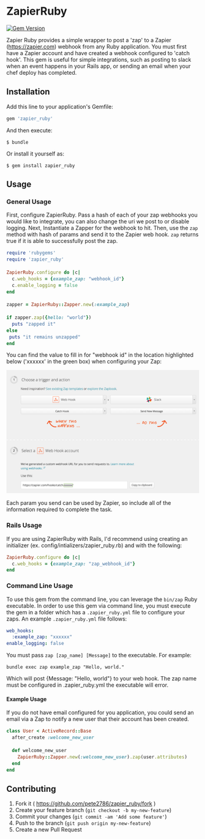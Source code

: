 # ZapierRuby

[![Gem Version](https://badge.fury.io/rb/zapier_ruby.svg)](http://badge.fury.io/rb/zapier_ruby)

Zapier Ruby provides a simple wrapper to post a 'zap' to a Zapier (https://zapier.com) webhook from any Ruby application. You must first have a Zapier account and have created a webhook configured to 'catch hook'. This gem is useful for simple integrations, such as posting to slack when an event happens in your Rails app, or sending an email when your chef deploy has completed.

## Installation

Add this line to your application's Gemfile:

```ruby
gem 'zapier_ruby'
```

And then execute:

    $ bundle

Or install it yourself as:

    $ gem install zapier_ruby

## Usage

### General Usage
First, configure ZapierRuby. Pass a hash of each of your zap webhooks you would like to integrate, you can also change the uri we post to or disable logging. Next, Instantiate a Zapper for the webhook to hit. Then, use the `zap` method with hash of params and send it to the Zapier web hook. `zap` returns true if it is able to successfully post the zap.

```ruby
require 'rubygems'
require 'zapier_ruby'

ZapierRuby.configure do |c|
  c.web_hooks = {example_zap: "webhook_id"}
  c.enable_logging = false
end

zapper = ZapierRuby::Zapper.new(:example_zap)

if zapper.zap({hello: "world"})
  puts "zapped it"
else
 puts "it remains unzapped"
end
```

You can find the value to fill in for "webhook id" in the location highlighted below ('xxxxxx' in the green box) when configuring your Zap:

![](https://github.com/pete2786/pete2786.github.io/blob/master/images/finding_webhook.png)


Each param you send can be used by Zapier, so include all of the information required to complete the task.

### Rails Usage
If you are using ZapierRuby with Rails, I'd recommend using creating an initializer (ex. config/intializers/zapier_ruby.rb) and with the following:

```ruby
ZapierRuby.configure do |c|
  c.web_hooks = {example_zap: "zap_webhook_id"}
end
```

### Command Line Usage ###
To use this gem from the command line, you can leverage the `bin/zap` Ruby executable. In order to use this gem via command line, you must execute the gem in a folder which has a `.zapier_ruby.yml` file to configure your zaps. An example `.zapier_ruby.yml` file follows:

```yaml
web_hooks:
  :example_zap: "xxxxxx"
enable_logging: false
```

You must pass `zap [zap_name] [Message]` to the executable. For example:
```
bundle exec zap example_zap "Hello, world."
```

Which will post {Message: "Hello, world"} to your web hook. The zap name must be configured in .zapier_ruby.yml the executable will error.

#### Example Usage

If you do not have email configured for you application, you could send an email via a Zap to notify a new user that their account has been created.

```ruby
class User < ActiveRecord::Base
  after_create :welcome_new_user

  def welcome_new_user
    ZapierRuby::Zapper.new(:welcome_new_user).zap(user.attributes)
  end
end
```


## Contributing

1. Fork it ( https://github.com/pete2786/zapier_ruby/fork )
2. Create your feature branch (`git checkout -b my-new-feature`)
3. Commit your changes (`git commit -am 'Add some feature'`)
4. Push to the branch (`git push origin my-new-feature`)
5. Create a new Pull Request
